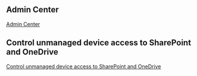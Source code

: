 ## Admin Center
[Admin Center](https://admin.microsoft.com/)

## Control unmanaged device access to SharePoint and OneDrive
[Control unmanaged device access to SharePoint and OneDrive](https://docs.microsoft.com/en-us/sharepoint/control-access-from-unmanaged-devices)
